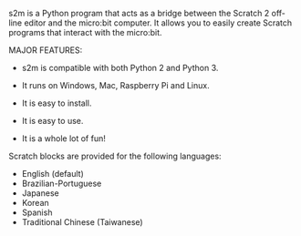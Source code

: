 
s2m is a Python program that acts as a bridge between the Scratch 2 off-line editor
 and the micro:bit computer. It allows you to easily create Scratch programs that interact with the micro:bit.

MAJOR FEATURES:

* s2m is compatible with both Python 2 and Python 3.

* It runs on Windows, Mac, Raspberry Pi and Linux.

* It is easy to install.

* It is easy to use.

* It is a whole lot of fun!

Scratch blocks are provided for the following languages:

* English (default)
* Brazilian-Portuguese
* Japanese
* Korean
* Spanish
* Traditional Chinese (Taiwanese)



